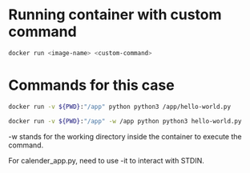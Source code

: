# Running container with custom command
```bash
docker run <image-name> <custom-command>
```

# Commands for this case
```bash
docker run -v ${PWD}:"/app" python python3 /app/hello-world.py
```

```bash
docker run -v ${PWD}:"/app" -w /app python python3 hello-world.py
```

-w <string> stands for the working directory inside the container to execute the command.

For calender_app.py, need to use -it to interact with STDIN.